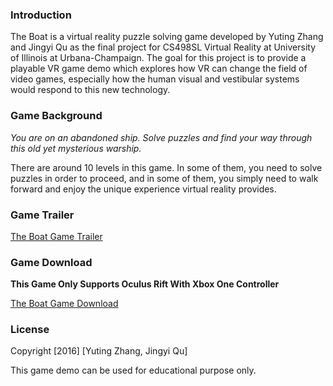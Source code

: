 ### Introduction
The Boat is a virtual reality puzzle solving game developed by Yuting Zhang and Jingyi Qu as the
final project for CS498SL Virtual Reality at University of Illinois at Urbana-Champaign. 
The goal for this project is to provide a playable VR game demo which explores how VR can change 
the field of video games, especially how the human visual and vestibular systems would respond
to this new technology.

### Game Background
_You are on an abandoned ship. Solve puzzles and find your way through this old yet mysterious 
warship._

There are around 10 levels in this game. In some of them, you need to solve puzzles in order to
proceed, and in some of them, you simply need to walk forward and enjoy the unique experience 
virtual reality provides.

### Game Trailer
[The Boat Game Trailer](https://www.youtube.com/watch?v=S-Fdo_UYzQQ)

### Game Download
**This Game Only Supports Oculus Rift With Xbox One Controller**

[The Boat Game Download](https://www.dropbox.com/s/tvpsswbwy3u9qhv/THE%20BOAT.zip?dl=0)

### License
Copyright [2016] [Yuting Zhang, Jingyi Qu]

This game demo can be used for educational purpose only.

